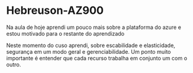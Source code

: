 # Hebreuson-AZ900
Na aula de hoje aprendi um pouco mais sobre a plataforma do azure e estou motivado para o restante do aprendizado

Neste momento do cuso aprendi, sobre escabilidade e elasticidade, segurança em um modo geral e gerenciabilidade.
Um ponto muito importante é entender que cada recurso trabalha em conjunto um com o outro.
